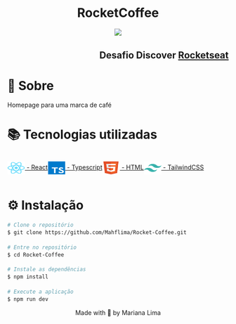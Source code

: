 <div align=center>
  <h1>RocketCoffee</h1>
</div>

<div align="center"><img src="./src/assets/rocket-coffee.gif"></div>

<div align="end"><h2>Desafio Discover <a href="https://app.rocketseat.com.br/">Rocketseat</a></h2></div>


# 🧠 Sobre

Homepage para uma marca de café


# 📚 Tecnologias utilizadas

<div style="display: flex">
  
  <a href="https://reactjs.org/"><img align="center" alt="Hideki-React" height="30" width="40" src="https://raw.githubusercontent.com/devicons/devicon/master/icons/react/react-original.svg"> - React</a><br/>
  
  <a href="https://www.typescriptlang.org/"><img align="center" alt="Hideki-Ts" height="30" width="40" src="https://raw.githubusercontent.com/devicons/devicon/master/icons/typescript/typescript-plain.svg"> - Typescript</a><br/>
  
  <a href="https://reactjs.org/"><img align="center" alt="Hideki-HTML" height="30" width="40" src="https://raw.githubusercontent.com/devicons/devicon/master/icons/html5/html5-original.svg"> - HTML</a><br/>
  
  <a href="https://sass-lang.com/"><img align="center" alt="Hideki-Tailwind" height="30" width="40" src="https://raw.githubusercontent.com/devicons/devicon/1119b9f84c0290e0f0b38982099a2bd027a48bf1/icons/tailwindcss/tailwindcss-plain.svg"> - TailwindCSS</a><br/>
  
</div>
    
# ⚙️ Instalação

```bash
# Clone o repositório
$ git clone https://github.com/Mahflima/Rocket-Coffee.git

# Entre no repositório
$ cd Rocket-Coffee

# Instale as dependências
$ npm install

# Execute a aplicação
$ npm run dev
```


<p align="center">Made with 💜 by Mariana Lima</p>
